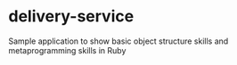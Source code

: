 # delivery-service

Sample application to show basic object structure skills and metaprogramming skills in Ruby
